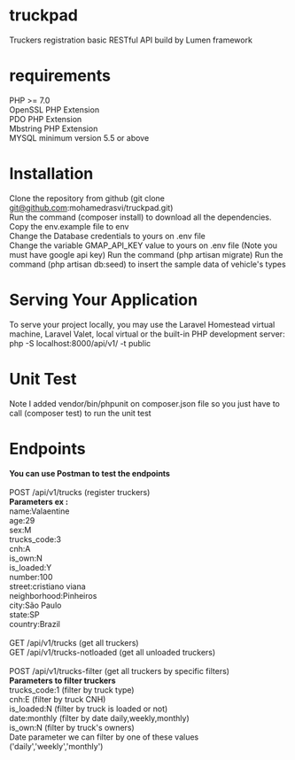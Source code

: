 # truckpad
Truckers registration basic RESTful API build by Lumen framework
# requirements
PHP >= 7.0<br />
OpenSSL PHP Extension<br />
PDO PHP Extension<br />
Mbstring PHP Extension<br />
MYSQL minimum version 5.5 or above
# Installation

Clone the repository from github  (git clone git@github.com:mohamedrasvi/truckpad.git) <br>
Run the command (composer install) to download all the dependencies.<br>
Copy the env.example file to env <br>
Change the Database credentials to yours on .env file <br>
Change the variable GMAP_API_KEY value to yours on .env file (Note you must have google api key)
Run the command (php artisan migrate)
Run the command (php artisan db:seed) to insert the sample data of vehicle's types
# Serving Your Application
To serve your project locally, you may use the Laravel Homestead virtual machine, Laravel Valet, local virtual or the built-in PHP development server: <br>
php -S localhost:8000/api/v1/ -t public <br>

# Unit Test
Note I added vendor/bin/phpunit on composer.json file so you just have to call (composer test) to run the unit test

# Endpoints 
**You can use Postman to test the endpoints** <br><br>
POST /api/v1/trucks  (register truckers)<br>
**Parameters ex :<br>**
name:Valaentine<br>
age:29<br>
sex:M<br>
trucks_code:3<br>
cnh:A<br>
is_own:N<br>
is_loaded:Y<br>
number:100<br>
street:cristiano viana<br>
neighborhood:Pinheiros<br>
city:São Paulo<br>
state:SP<br>
country:Brazil <br><br>
GET /api/v1/trucks (get all truckers)<br>
GET /api/v1/trucks-notloaded (get all unloaded truckers)<br><br>
POST /api/v1/trucks-filter (get all truckers by specific filters)<br>
**Parameters to filter truckers**<br>
trucks_code:1 (filter by truck type)<br>
cnh:E (filter by truck CNH) <br>
is_loaded:N (filter by truck is loaded or not)<br>
date:monthly (filter by date daily,weekly,monthly)<br>
is_own:N (filter by truck's owners)<br>
Date parameter we can filter by one of these values ('daily','weekly','monthly')<br>



